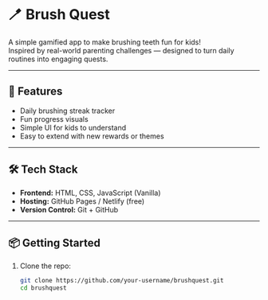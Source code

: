 # 🪥 Brush Quest  

A simple gamified app to make brushing teeth fun for kids!  
Inspired by real-world parenting challenges — designed to turn daily routines into engaging quests.  

---

## 🚀 Features
- Daily brushing streak tracker  
- Fun progress visuals  
- Simple UI for kids to understand  
- Easy to extend with new rewards or themes  

---

## 🛠️ Tech Stack
- **Frontend:** HTML, CSS, JavaScript (Vanilla)  
- **Hosting:** GitHub Pages / Netlify (free)  
- **Version Control:** Git + GitHub  

---

## 📦 Getting Started

1. Clone the repo:
   ```bash
   git clone https://github.com/your-username/brushquest.git
   cd brushquest
